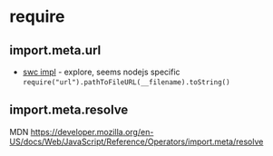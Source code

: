 # require


## import.meta.url

- [swc impl](https://github.com/swc-project/swc/pull/4670) - explore, seems nodejs specific `require("url").pathToFileURL(__filename).toString()`


## import.meta.resolve

MDN https://developer.mozilla.org/en-US/docs/Web/JavaScript/Reference/Operators/import.meta/resolve
